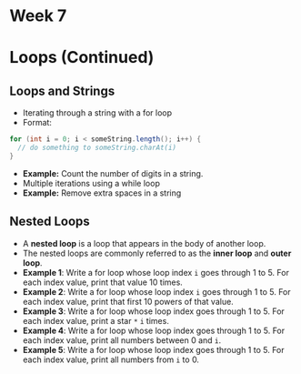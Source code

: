 # Week 7
# Loops (Continued)

## Loops and Strings
- Iterating through a string with a for loop
- Format:
```java
for (int i = 0; i < someString.length(); i++) {
  // do something to someString.charAt(i)
}
```
- **Example:** Count the number of digits in a string.
- Multiple iterations using a while loop
- **Example:** Remove extra spaces in a string

## Nested Loops
- A **nested loop** is a loop that appears in the body of another loop. 
- The nested loops are commonly referred to as the **inner loop** and **outer loop**.
- **Example 1**: Write a for loop whose loop index `i` goes through 1 to 5. For each index value, print that value 10 times.
- **Example 2**: Write a for loop whose loop index `i` goes through 1 to 5. For each index value, print that first 10 powers of that value.
- **Example 3**: Write a for loop whose loop index goes through 1 to 5. For each index value, print a star `*`  `i` times.
- **Example 4**: Write a for loop whose loop index goes through 1 to 5. For each index value, print all numbers between 0 and `i`.
- **Example 5**: Write a for loop whose loop index goes through 1 to 5. For each index value, print all numbers from `i` to 0.


